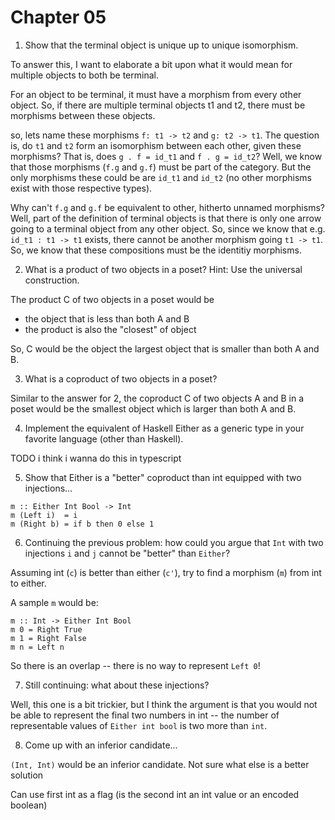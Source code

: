 # Chapter 05


1. Show that the terminal object is unique up to unique isomorphism.


To answer this, I want to elaborate a bit upon what it would mean for
multiple objects to both be terminal.

For an object to be terminal, it must have a morphism from every other object. So,
if there are multiple terminal objects t1 and t2, there must be morphisms between these objects.

so, lets name these morphisms `f: t1 -> t2` and `g: t2 -> t1`.
The question is, do `t1` and `t2` form an isomorphism between each other, given these
morphisms? That is, does `g . f = id_t1` and `f . g = id_t2`? Well, we know that
those morphisms (`f.g` and `g.f`) must be part of the category. But the only
morphisms these could be are `id_t1` and `id_t2` (no other morphisms exist with
those respective types).

Why can't `f.g` and `g.f` be equivalent to other, hitherto unnamed morphisms? Well,
part of the definition of terminal objects is that there is only one arrow going to
a terminal object from any other object. So, since we know that e.g. `id_t1 : t1 -> t1`
exists, there cannot be another morphism going `t1 -> t1`. So, we know that these
compositions must be the identitiy morphisms.



2. What is a product of two objects in a poset? Hint: Use the universal construction.

The product C of two objects in a poset would be
- the object that is less than both A and B
- the product is also the "closest" of object

So, C would be the object the largest object that is smaller than both A and B.

3. What is a coproduct of two objects in a poset?

Similar to the answer for 2, the coproduct C of two objects A and B in a poset
would be the smallest object which is larger than both A and B.

4. Implement the equivalent of Haskell Either as a generic type in
your favorite language (other than Haskell).

TODO i think i wanna do this in typescript

5. Show that Either is a "better" coproduct than int equipped with two injections...

```
m :: Either Int Bool -> Int
m (Left i)  = i
m (Right b) = if b then 0 else 1
```

6. Continuing the previous problem: how could you argue that `Int` with
two injections `i` and `j` cannot be "better" than `Either`?

Assuming int (`c`) is better than either (`c'`), try to find a
morphism (`m`) from int to either.

A sample `m` would be:

```
m :: Int -> Either Int Bool
m 0 = Right True
m 1 = Right False
m n = Left n
```

So there is an overlap -- there is no way to represent `Left 0`!

7. Still continuing: what about these injections?


Well, this one is a bit trickier, but I think the argument is that
you would not be able to represent the final two numbers in int -- the
number of representable values of `Either int bool` is two more than
`int`.


8. Come up with an inferior candidate...

`(Int, Int)` would be an inferior candidate. Not sure what else is
a better solution

Can use first int as a flag (is the second int an int value or an encoded boolean)
